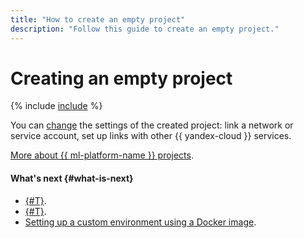 ```yaml
---
title: "How to create an empty project"
description: "Follow this guide to create an empty project."
---
```


# Creating an empty project

{% include [include](../../../_includes/datasphere/ui-create-project.md) %}

You can [change](update.md) the settings of the created project: link a network or service account, set up links with other {{ yandex-cloud }} services.

[More about {{ ml-platform-name }} projects](../../concepts/project.md).

#### What's next {#what-is-next}

* [{#T}](install-dependencies.md).
* [{#T}](control-compute-resources.md).
* [Setting up a custom environment using a Docker image](../user-images.md).

